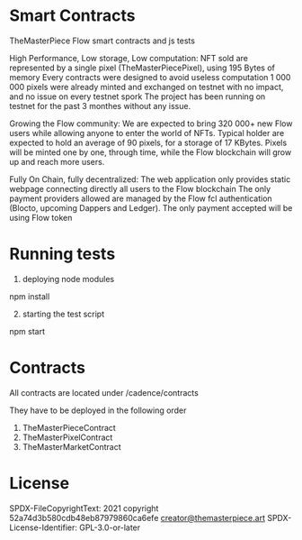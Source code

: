 # Smart Contracts
TheMasterPiece Flow smart contracts and js tests

High Performance, Low storage, Low computation:
NFT sold are represented by a single pixel (TheMasterPiecePixel), using 195 Bytes of memory
Every contracts were designed to avoid useless computation
1 000 000 pixels were already minted and exchanged on testnet with no impact, and no issue on every testnet spork
The project has been running on testnet for the past 3 monthes without any issue.

Growing the Flow community:
We are expected to bring 320 000+ new Flow users while allowing anyone to enter the world of NFTs.
Typical holder are expected to hold an average of 90 pixels, for a storage of 17 KBytes.
Pixels will be minted one by one, through time, while the Flow blockchain will grow up and reach more users.

Fully On Chain, fully decentralized:
The web application only provides static webpage connecting directly all users to the Flow blockchain
The only payment providers allowed are managed by the Flow fcl authentication (Blocto, upcoming Dappers and Ledger).
The only payment accepted will be using Flow token


# Running tests
1) deploying node modules

npm install

2) starting the test script

npm start


# Contracts
All contracts are located under /cadence/contracts

They have to be deployed in the following order

1. TheMasterPieceContract
2. TheMasterPixelContract
3. TheMasterMarketContract


# License
SPDX-FileCopyrightText: 2021 copyright 52a74d3b580cdb48eb87979860ca6efe <creator@themasterpiece.art>
SPDX-License-Identifier: GPL-3.0-or-later
